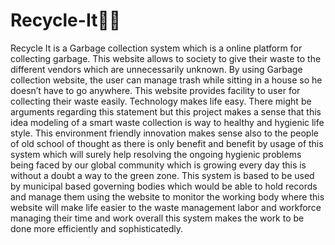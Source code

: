 # Recycle-It🚀🚀
Recycle It is a Garbage collection system which is a online platform for collecting garbage. This website allows to society
to give their waste to the different vendors which are unnecessarily unknown. By using Garbage collection
website, the user can manage trash while sitting in a house so he doesn’t have to go anywhere. This website
provides facility to user for collecting their waste easily.
Technology makes life easy. There might be arguments regarding this statement but this project
makes a sense that this idea modeling of a smart waste collection is way to healthy and hygienic life style.
This environment friendly innovation makes sense also to the people of old school of thought as there is
only benefit and benefit by usage of this system which will surely help resolving the ongoing hygienic
problems being faced by our global community which is growing every day this is without a doubt a way
to the green zone. This system is based to be used by municipal based governing bodies which would be
able to hold records and manage them using the website to monitor the working body where this website
will make life easier to the waste management labor and workforce managing their time and work overall
this system makes the work to be done more efficiently and sophisticatedly.
